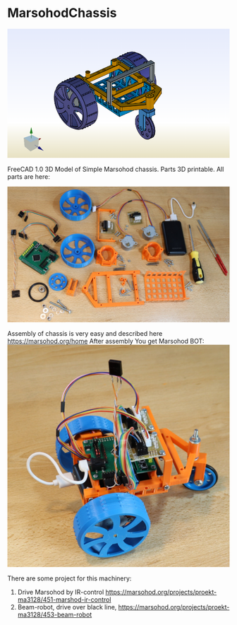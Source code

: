 # MarsohodChassis
![MarsohodChassis photo](Images/Model3D.png "Шасси Марсохода, 3D модель")

FreeCAD 1.0 3D Model of Simple Marsohod chassis.
Parts 3D printable. All parts are here:

![MarsohodChassis photo](Images/chassis-all-parts.jpg "Фото 3D деталей шасси Марсохода")

Assembly of chassis is very easy and described here https://marsohod.org/home
After assembly You get Marsohod BOT:
![MarsohodChassis photo](Images/MarsohodBotBattery.jpg "Машинка Марсохода")

There are some project for this machinery:

1) Drive Marsohod by IR-control https://marsohod.org/projects/proekt-ma3128/451-marshod-ir-control
2) Beam-robot, drive over black line, https://marsohod.org/projects/proekt-ma3128/453-beam-robot




